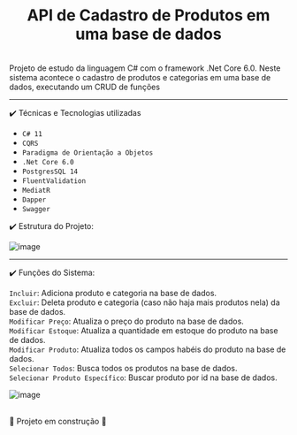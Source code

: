 <h1 align="center"> API de Cadastro de Produtos em uma base de dados</h1>
<br>
Projeto de estudo da linguagem C# com o framework .Net Core 6.0. Neste sistema acontece o cadastro de produtos e categorias em uma base de dados,
executando um CRUD de funções<br>
<hr>
✔️ Técnicas e Tecnologias utilizadas

- ``C# 11``
- ``CQRS``
- ``Paradigma de Orientação a Objetos``
- ``.Net Core 6.0``
- ``PostgresSQL 14``
- ``FluentValidation``
- ``MediatR``
- ``Dapper``
- ``Swagger``

✔️ Estrutura do Projeto:

![image](https://user-images.githubusercontent.com/99502227/184515754-d8d52390-ddcf-47fe-ac32-d360e76fe5c7.png)

<hr>
✔️ Funções do Sistema:

`Incluir`: Adiciona produto e categoria na base de dados.<br>
`Excluir`: Deleta produto e categoria (caso não haja mais produtos nela) da base de dados.<br>
`Modificar Preço`: Atualiza o preço do produto na base de dados.<br>
`Modificar Estoque`: Atualiza a quantidade em estoque do produto na base de dados.<br>
`Modificar Produto`: Atualiza todos os campos habéis do produto na base de dados.<br>
`Selecionar Todos`: Busca todos os produtos na base de dados.<br>
`Selecionar Produto Específico`: Buscar produto por id na base de dados.<br>

![image](https://user-images.githubusercontent.com/99502227/184515809-11746ed9-099e-48f2-b262-27aeb464dd76.png)

<br>:construction: Projeto em construção :construction:
